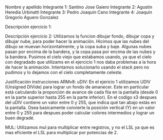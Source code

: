 Nombre y apellido 
Integrante 1: Santino Jose Gaiero
Integrante 2: Agustin Heredia Urbinatti
Integrante 3: Pedro Joaquin Cano
Integrante 4: Joaquin Gregorio Aguero Gonzalez


Descripción ejercicio 1: 


Descripción ejercicio 2: Utilizamos la funcion dibujar fondo, dibujar copa y dibujar nube, para poder hacer la animación. Hicimos que las nubes del dibujo se muevan horizontalmente, y la copa suba y baje. Algunas nubes pasan por encima de la bandera, y la copa pasa por encima de las nubes y la bandera. Pusimos el cielo viejo que estabamos usando, ya que el cielo con degradado que utilizams en el ejercicio 1 nos daba problemas a la hora de hacer la animación. Intentamos solucionarlo usando el stack pero no pudimos y lo dejamos con el cielo completamente celeste.


Justificación instrucciones ARMv8:
uDIV:
En el ejericio 1 utilizamos UDIV (Unsigned DIVide) para lograr un fondo de amanecer.
Este en particular está calculando la proporción de avance de cada fila en la pantalla (desde 0 en la parte superior hasta 255 en la parte inferior).
En el codigo x3 despues del uDIV contiene un valor entre 0 y 255, que indica qué tan abajo estás en la pantalla. Osea basicamente convierte la posición vertical (Y) en un valor entre 0 y 255 para despues poder calcular colores intermedios y lograr un buen degradé.

MUL:
Utilizamos mul para multiplicar entre registros, y no el LSL ya que es mas eficiente el LSL para multiplicar por potencias de 2.



